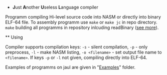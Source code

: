 * **J**ust **A**nother **U**seless **L**anguage compiler

Programm compiling Hi-level source code into NASM or directly into binary ELF-64 file.
To assembly programm use `make` or `make jc` in repo directory. 
`make` building all programms in repository inlcuding readBinary ([see more](../blob/master/Accessory/README.md)).


** Using

Compiler supports compilation keys:
`-s` - silent compilation,
`-p` - only preprocess,
`-l` - make NASM listing,
`-o <filename>` - set output file name to `<filename>`.
If keys `-p` or `-l` not given, compiling directly into ELF-64.

Examples of programms on jaul are given in "[Examples](../blob/master/Examples)" folder.
